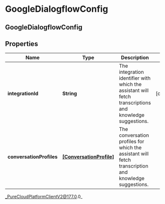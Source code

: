 # GoogleDialogflowConfig

## GoogleDialogflowConfig

## Properties

|Name | Type | Description | Notes|
|------------ | ------------- | ------------- | -------------|
| **integrationId** | **String** | The integration identifier with which the assistant will fetch transcriptions and knowledge suggestions. | [optional] |
| **conversationProfiles** | [**[ConversationProfile]**]([ConversationProfile]) | The conversation profiles for which the assistant will fetch transcription and knowledge suggestions. | |



_PureCloudPlatformClientV2@177.0.0_
